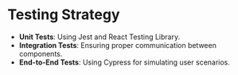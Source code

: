 # Testing Strategy

- **Unit Tests**: Using Jest and React Testing Library.
- **Integration Tests**: Ensuring proper communication between components.
- **End-to-End Tests**: Using Cypress for simulating user scenarios.
